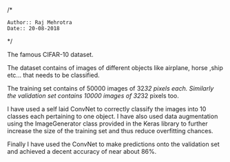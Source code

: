 /*


    Author:: Raj Mehrotra
    Date:: 20-08-2018
*/







 
The famous CIFAR-10 dataset. 

The dataset contains of images of different objects like airplane, horse ,ship etc... that needs to be classified. 

The training set contains of 50000 images of 32*32 pixels each. Similarly the validation set contains 10000 images of  32*32 pixels too. 

I have used a self laid ConvNet to correctly classify the images into 10 classes each pertaining to one object. I have also used data augmentation using the ImageGenerator class provided in the Keras library to further increase the size of the training set and thus reduce overfitting chances. 

Finally I have used the ConvNet to make predictions onto the validation set and achieved a decent accuracy of near about 86%.
